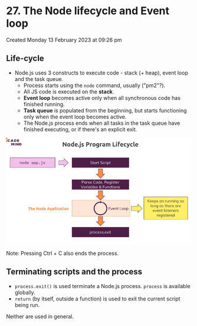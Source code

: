 # 27. The Node lifecycle and Event loop
Created Monday 13 February 2023 at 09:26 pm

## Life-cycle
- Node.js uses 3 constructs to execute code - stack (+ heap), event loop and the task queue.
	- Process starts using the `node` command, usually ("pm2"?).
	- All JS code is executed on the **stack**.
	- **Event loop** becomes active only when all synchronous code has finished running.
	- **Task queue** is populated from the beginning, but starts functioning only when the event loop becomes active.
	- The Node.js process ends when all tasks in the task queue have finished executing, or if there's an explicit exit.

![](../../../../assets/27_The_Node_lifecycle_and_Event_loop-image-1.png)

Note: Pressing Ctrl + C also ends the process.


## Terminating scripts and the process
- `process.exit()` is used terminate a Node.js process. `process` is available globally.
- `return` (by itself, outside a function) is used to exit the current script being run.

Neither are used in general.